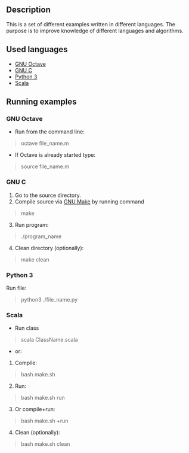 ## Description

This is a set of different examples written in different languages. The purpose is to improve knowledge of different languages and algorithms.

## Used languages

 * [GNU Octave]
 * [GNU C]
 * [Python 3]
 * [Scala]

## Running examples

### GNU Octave
* Run from the command line:
> octave file_name.m

* If Octave is already started type:
> source file_name.m

### GNU C
 1. Go to the source directory. 
 2. Compile source via [GNU Make] by running command
> make

 3. Run program:
>./program_name

 4. Clean directory (optionally):
>make clean

### Python 3
Run file:

>python3 ./file_name.py

### Scala
* Run class
>scala ClassName.scala

* or:
 1. Compile:
 > bash make.sh
 
 2. Run:
 > bash make.sh run

 3. Or compile+run:
 > bash make.sh +run

 4. Clean (optionally):
 > bash make.sh clean

[GNU Octave]:http://www.gnu.org/software/octave/doc/interpreter/index.html
[GNU C]:http://www.gnu.org/software/gnu-c-manual/gnu-c-manual.html
[GNU Make]:http://www.gnu.org/software/make/manual/make.html
[Python 3]:http://docs.python.org/py3k/
[Scala]:http://www.scala-lang.org/node/197